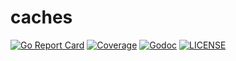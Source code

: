 # caches

[![Go Report Card](https://goreportcard.com/badge/github.com/faroyam/caches?style=flat-square)](https://goreportcard.com/report/github.com/faroyam/caches)
[![Coverage](https://codecov.io/gh/faroyam/caches/branch/master/graph/badge.svg)](https://codecov.io/gh/faroyam/caches)
[![Godoc](http://img.shields.io/badge/go-documentation-blue.svg?style=flat-square)](https://godoc.org/github.com/faroyam/caches)
[![LICENSE](https://img.shields.io/github/license/faroyam/caches.svg?style=flat-square)](https://github.com/faroyam/caches/blob/master/LICENSE)
